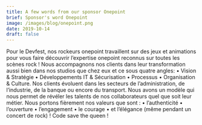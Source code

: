 ```yaml
---
title: A few words from our sponsor Onepoint
brief: Sponsor's word Onepoint
image: /images/blog/onepoint.png
date: 2019-10-14
draft: false
---
```


Pour le Devfest, nos rockeurs onepoint travaillent sur des jeux et animations pour vous faire découvrir l’expertise onepoint reconnus sur toutes les scènes rock ! Nous accompagnons nos clients dans leur transformation aussi bien dans nos studios que chez eux et ce sous quatre angles:
•	Vision & Stratégie
•	Développements IT & Sécurisation
•	Processus
•	Organisation & Culture.
Nos clients évoluent dans les secteurs de l’administration, de l’industrie, de la banque ou encore du transport. Nous avons un modèle qui nous permet de révéler les talents de nos collaborateurs quel que soit leur métier. Nous portons fièrement nos valeurs que sont :
•	l’authenticité
•	l’ouverture
•	l’engagement
•	le courage 
•	et l’élégance (même pendant un concert de rock) !
Code save the queen !